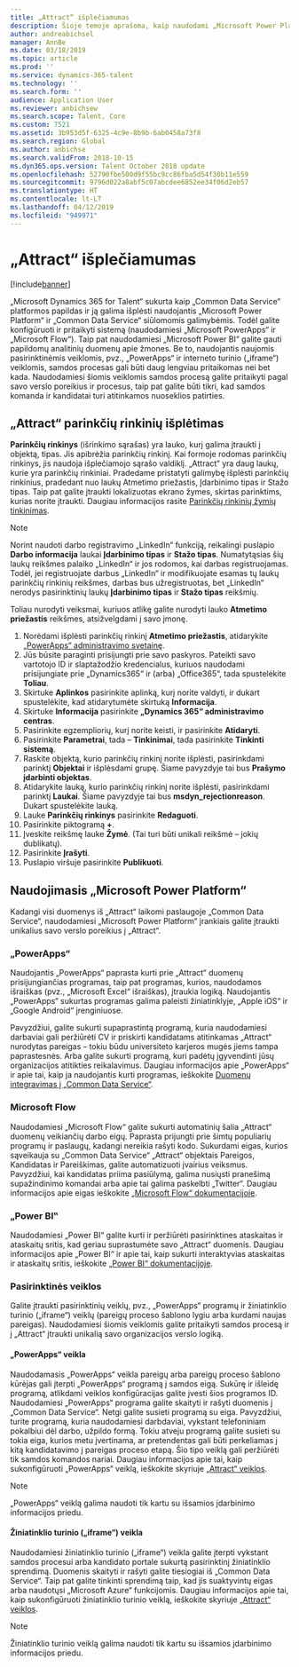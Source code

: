 ```yaml
---
title: „Attract“ išplečiamumas
description: Šioje temoje aprašoma, kaip naudodami „Microsoft Power Platform“ galite išplėsti programą „Dynamics 365 for Talent - Attract“.
author: andreabichsel
manager: AnnBe
ms.date: 03/18/2019
ms.topic: article
ms.prod: ''
ms.service: dynamics-365-talent
ms.technology: ''
ms.search.form: ''
audience: Application User
ms.reviewer: anbichsew
ms.search.scope: Talent, Core
ms.custom: 7521
ms.assetid: 3b953d5f-6325-4c9e-8b9b-6ab0458a73f8
ms.search.region: Global
ms.author: anbichse
ms.search.validFrom: 2018-10-15
ms.dyn365.ops.version: Talent October 2018 update
ms.openlocfilehash: 52790fbe500d9f55bc9cc86fba5d54f30b11e559
ms.sourcegitcommit: 9796d022a8abf5c07abcdee6852ee34f06d2eb57
ms.translationtype: HT
ms.contentlocale: lt-LT
ms.lasthandoff: 04/12/2019
ms.locfileid: "949971"
---
```

# <a name="extensibility-in-attract"></a>„Attract“ išplečiamumas

[!include[banner](../includes/banner.md)]

„Microsoft Dynamics 365 for Talent“ sukurta kaip „Common Data Service“ platformos papildas ir ją galima išplėsti naudojantis „Microsoft Power Platform“ ir „Common Data Service“ siūlomomis galimybėmis. Todėl galite konfigūruoti ir pritaikyti sistemą (naudodamiesi „Microsoft PowerApps“ ir „Microsoft Flow“). Taip pat naudodamiesi „Microsoft Power BI“ galite gauti papildomų analitinių duomenų apie žmones. Be to, naudojantis naujomis pasirinktinėmis veiklomis, pvz., „PowerApps“ ir interneto turinio („iframe“) veiklomis, samdos procesas gali būti daug lengviau pritaikomas nei bet kada. Naudodamiesi šiomis veiklomis samdos procesą galite pritaikyti pagal savo verslo poreikius ir procesus, taip pat galite būti tikri, kad samdos komanda ir kandidatai turi atitinkamos nuoseklios patirties.

## <a name="extending-option-sets-in-attract"></a>„Attract“ parinkčių rinkinių išplėtimas

**Parinkčių rinkinys** (išrinkimo sąrašas) yra lauko, kurį galima įtraukti į objektą, tipas. Jis apibrėžia parinkčių rinkinį. Kai formoje rodomas parinkčių rinkinys, jis naudoja išplečiamojo sąrašo valdiklį.  „Attract“ yra daug laukų, kurie yra parinkčių rinkiniai.  Pradedame pristatyti galimybę išplėsti parinkčių rinkinius, pradedant nuo laukų Atmetimo priežastis, Įdarbinimo tipas ir Stažo tipas.   Taip pat galite įtraukti lokalizuotas ekrano žymes, skirtas parinktims, kurias norite įtraukti. Daugiau informacijos rasite [Parinkčių rinkinių žymių tinkinimas](https://docs.microsoft.com/en-us/powerapps/developer/common-data-service/customize-labels-support-multiple-languages).

> [!NOTE]
> Norint naudoti darbo registravimo „LinkedIn“ funkciją, reikalingi puslapio **Darbo informacija** laukai **Įdarbinimo tipas** ir **Stažo tipas**. Numatytąsias šių laukų reikšmes palaiko „LinkedIn“ ir jos rodomos, kai darbas registruojamas. Todėl, jei registruojate darbus „LinkedIn“ ir modifikuojate esamas tų laukų parinkčių rinkinių reikšmes, darbas bus užregistruotas, bet „LinkedIn“ nerodys pasirinktinių laukų **Įdarbinimo tipas** ir **Stažo tipas** reikšmių.  

Toliau nurodyti veiksmai, kuriuos atlikę galite nurodyti lauko **Atmetimo priežastis** reikšmes, atsižvelgdami į savo įmonę.  

1. Norėdami išplėsti parinkčių rinkinį **Atmetimo priežastis**, atidarykite [„PowerApps“ administravimo svetainę](https://admin.powerapps.com).
2. Jūs būsite paraginti prisijungti prie savo paskyros. Pateikti savo vartotojo ID ir slaptažodžio kredencialus, kuriuos naudodami prisijungiate prie „Dynamics365“ ir (arba) „Office365“, tada spustelėkite **Toliau**.
3. Skirtuke **Aplinkos** pasirinkite aplinką, kurį norite valdyti, ir dukart spustelėkite, kad atidarytumėte skirtuką **Informacija**.
4. Skirtuke **Informacija** pasirinkite **„Dynamics 365“ administravimo centras**.
5. Pasirinkite egzempliorių, kurį norite keisti, ir pasirinkite **Atidaryti**.
6. Pasirinkite **Parametrai**, tada – **Tinkinimai**, tada pasirinkite **Tinkinti sistemą**.
7. Raskite objektą, kurio parinkčių rinkinį norite išplėsti, pasirinkdami parinktį **Objektai** ir išplėsdami grupę. Šiame pavyzdyje tai bus **Prašymo įdarbinti objektas**.
8. Atidarykite lauką, kurio parinkčių rinkinį norite išplėsti, pasirinkdami parinktį **Laukai**. Šiame pavyzdyje tai bus **msdyn_rejectionreason**. Dukart spustelėkite lauką.
9. Lauke **Parinkčių rinkinys** pasirinkite **Redaguoti**.
10. Pasirinkite piktogramą **+**.
11. Įveskite reikšmę lauke **Žymė**.  (Tai turi būti unikali reikšmė – jokių dublikatų).
12. Pasirinkite **Įrašyti**.
13. Puslapio viršuje pasirinkite **Publikuoti**.

## <a name="take-advantage-of-the-microsoft-power-platform"></a>Naudojimasis „Microsoft Power Platform“ 

Kadangi visi duomenys iš „Attract“ laikomi paslaugoje „Common Data Service“, naudodamiesi „Microsoft Power Platform“ įrankiais galite įtraukti unikalius savo verslo poreikius į „Attract“.

### <a name="powerapps"></a>„PowerApps“

Naudojantis „PowerApps“ paprasta kurti prie „Attract“ duomenų prisijungiančias programas, taip pat programas, kurios, naudodamos išraiškas (pvz., „Microsoft Excel“ išraiškas), įtraukia logiką. Naudojantis „PowerApps“ sukurtas programas galima paleisti žiniatinklyje, „Apple iOS“ ir „Google Android“ įrenginiuose.

Pavyzdžiui, galite sukurti supaprastintą programą, kuria naudodamiesi darbaviai gali peržiūrėti CV ir priskirti kandidatams atitinkamas „Attract“ nurodytas pareigas – tokiu būdu universiteto karjeros mugės jiems tampa paprastesnės. Arba galite sukurti programą, kuri padėtų įgyvendinti jūsų organizacijos atitikties reikalavimus. Daugiau informacijos apie „PowerApps“ ir apie tai, kaip ja naudojantis kurti programas, ieškokite [Duomenų integravimas į „Common Data Service“](https://docs.microsoft.com/en-us/powerapps).

### <a name="microsoft-flow"></a>Microsoft Flow 

Naudodamiesi „Microsoft Flow“ galite sukurti automatinių šalia „Attract“ duomenų veikiančių darbo eigų. Paprasta prijungti prie šimtų populiarių programų ir paslaugų, kadangi nereikia rašyti kodo. Sukurdami eigas, kurios sąveikauja su „Common Data Service“ „Attract“ objektais Pareigos, Kandidatas ir Pareiškimas, galite automatizuoti įvairius veiksmus. Pavyzdžiui, kai kandidatas priima pasiūlymą, galima nusiųsti pranešimą supažindinimo komandai arba apie tai galima paskelbti „Twitter“. Daugiau informacijos apie eigas ieškokite [„Microsoft Flow“ dokumentacijoje](https://docs.microsoft.com/en-us/flow/).

### <a name="power-bi"></a>„Power BI‟

Naudodamiesi „Power BI“ galite kurti ir peržiūrėti pasirinktines ataskaitas ir ataskaitų sritis, kad geriau suprastumėte savo „Attract“ duomenis. Daugiau informacijos apie „Power BI“ ir apie tai, kaip sukurti interaktyvias ataskaitas ir ataskaitų sritis, ieškokite [„Power BI“ dokumentacijoje](https://docs.microsoft.com/en-us/power-bi/).

### <a name="custom-activities"></a>Pasirinktinės veiklos 

Galite įtraukti pasirinktinių veiklų, pvz., „PowerApps“ programų ir žiniatinklio turinio („iframe“) veiklų (pareigų proceso šablono lygiu arba kurdami naujas pareigas). Naudodamiesi šiomis veiklomis galite pritaikyti samdos procesą ir į „Attract“ įtraukti unikalią savo organizacijos verslo logiką.

#### <a name="powerapps-activity"></a>„PowerApps“ veikla 

Naudodamasis „PowerApps“ veikla pareigų arba pareigų proceso šablono kūrėjas gali įterpti „PowerApps“ programą į samdos eigą. Sukūrę ir išleidę programą, atlikdami veiklos konfigūracijas galite įvesti šios programos ID. Naudodamiesi „PowerApps“ programa galite skaityti ir rašyti duomenis į „Common Data Service“. Netgi galite susieti programą su eiga. Pavyzdžiui, turite programą, kuria naudodamiesi darbdaviai, vykstant telefoniniam pokalbiui dėl darbo, užpildo formą. Tokiu atveju programą galite susieti su tokia eiga, kurios metu įvertinama, ar pretendentas gali būti perkeliamas į kitą kandidatavimo į pareigas proceso etapą. Šio tipo veiklą gali peržiūrėti tik samdos komandos nariai. Daugiau informacijos apie tai, kaip sukonfigūruoti „PowerApps“ veiklą, ieškokite skyriuje [„Attract“ veiklos](./activities-attract.md).

> [!NOTE]
> „PowerApps“ veiklą galima naudoti tik kartu su išsamios įdarbinimo informacijos priedu.

#### <a name="web-content-iframe-activity"></a>Žiniatinklio turinio („iframe“) veikla

Naudodamiesi žiniatinklio turinio („iframe“) veikla galite įterpti vykstant samdos procesui arba kandidato portale sukurtą pasirinktinį žiniatinklio sprendimą. Duomenis skaityti ir rašyti galite tiesiogiai iš „Common Data Service“. Taip pat galite tinkinti sprendimą taip, kad jis suaktyvintų eigas arba naudotųsi „Microsoft Azure“ funkcijomis. Daugiau informacijos apie tai, kaip sukonfigūruoti žiniatinklio turinio veiklą, ieškokite skyriuje [„Attract“ veiklos](./activities-attract.md).

> [!NOTE]
> Žiniatinklio turinio veiklą galima naudoti tik kartu su išsamios įdarbinimo informacijos priedu.

